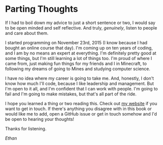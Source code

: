 # Parting Thoughts

If I had to boil down my advice to just a short sentence or two,
I would say to be open minded and self reflective. And truly,
*genuinely*, listen to people and care about them.

I started programming on November 23rd, 2015 (I know because I had
bought an online course that day). I'm coming up on ten years of coding,
and I am by no means an expert at everything. I'm definitely pretty good
at some things, but I'm still learning a lot of things too. I'm proud of
where I came from, just making fun things for my friends and I in Minecraft,
to following my dreams of going to Mines and studying computer science.

I have no idea where my career is going to take me. And, honestly,
I don't know how much I'll code, because I like leadership and management. But
I'm open to it all, and I'm confident that I can work with people. I'm going
to fail and I'm going to make mistakes, but that's all part of the ride.

I hope you learned a thing or two reading this. Check out [my website](https://ezrichards.github.io)
if you want to get in touch. If there's anything you disagree with in this book or would
like me to add, open a GitHub issue or get in touch somehow and I'd be open to
hearing your thoughts!

Thanks for listening.

*Ethan*

